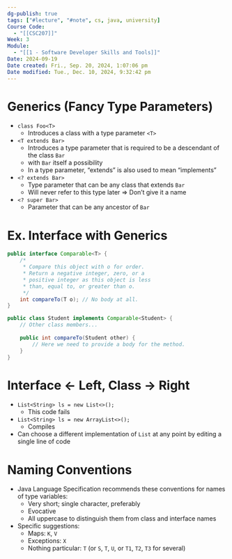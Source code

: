 ```yaml
---
dg-publish: true
tags: ["#lecture", "#note", cs, java, university]
Course Code:
  - "[[CSC207]]"
Week: 3
Module:
  - "[[1 - Software Developer Skills and Tools]]"
Date: 2024-09-19
Date created: Fri., Sep. 20, 2024, 1:07:06 pm
Date modified: Tue., Dec. 10, 2024, 9:32:42 pm
---
```


# Generics (Fancy Type Parameters)

- `class Foo<T>`
    - Introduces a class with a type parameter `<T>`
- `<T extends Bar>`
    - Introduces a type parameter that is required to be a descendant of the class `Bar`
    - with `Bar` itself a possibility
    - In a type parameter, “extends” is also used to mean “implements”
- `<? extends Bar>`
    - Type parameter that can be any class that extends `Bar`
    - Will never refer to this type later ⇒ Don’t give it a name
- `<? super Bar>`
    - Parameter that can be any ancestor of `Bar`

# Ex. Interface with Generics

```java
public interface Comparable<T> {
    /*
     * Compare this object with o for order.
     * Return a negative integer, zero, or a
     * positive integer as this object is less
     * than, equal to, or greater than o.
     */
    int compareTo(T o); // No body at all.
}

public class Student implements Comparable<Student> {
    // Other class members...
    
    public int compareTo(Student other) {
        // Here we need to provide a body for the method.
    }
}
```

# Interface ← Left, Class → Right

- `List<String> ls = new List<>();`
    - This code fails
- `List<String> ls = new ArrayList<>();`
    - Compiles
- Can choose a different implementation of `List` at any point by editing a single line of code

# Naming Conventions

- Java Language Specification recommends these conventions for names of type variables:
    - Very short; single character, preferably
    - Evocative
    - All uppercase to distinguish them from class and interface names
- Specific suggestions:
    - Maps: `K`, `V`
    - Exceptions: `X`
    - Nothing particular: `T` (or `S`, `T`, `U`, or `T1`, `T2`, `T3` for several)

